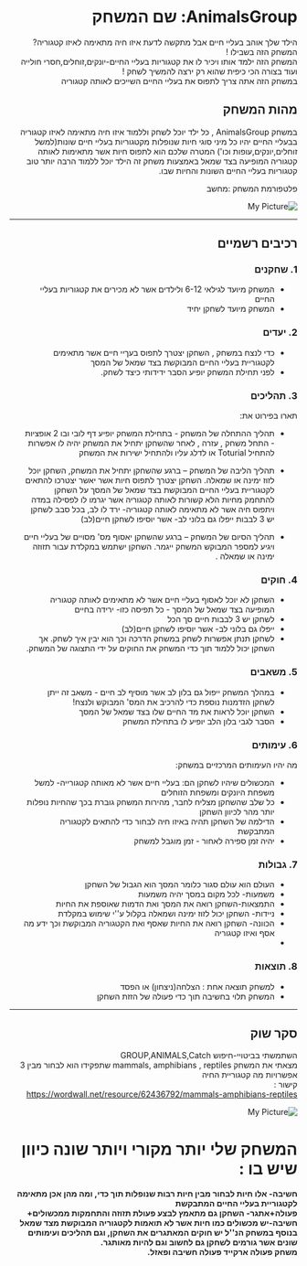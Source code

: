 
<div dir='rtl' lang='he'>

# AnimalsGroup: שם המשחק

  הילד שלך אוהב בעליי חיים אבל מתקשה לדעת איזו חיה מתאימה לאיזו קטגוריה? המשחק הזה בשבילו ! \
  המשחק הזה ילמד אותו ויכיר לו את קטגוריות בעליי החיים-יונקים,זוחלים,חסרי חולייה ועוד בצורה הכי כיפית שהוא רק ירצה להמשיך לשחק ! \
  במשחק הזה אתה צריך לתפוס את בעליי החיים השייכים לאותה קטגוריה
 

## מהות המשחק

במשחק AnimalsGroup , כל ילד יוכל לשחק וללמוד איזו חיה מתאימה לאיזו קטגוריה בבעליי החיים
יהיו כל מיני סוגי חיות שנופלות מקטגוריות בעליי חיים שונות(למשל זוחלים,יונקים,עופות וכו')
המטרה שלכם הוא לתפוס חיות אשר מתאימות לאותה קטגוריה המופיעה בצד שמאל
באמצעות משחק זה הילד יוכל ללמוד הרבה יותר טוב קטגוריות בעליי החיים השונות והחיות שבו.

פלטפורמת המשחק  :מחשב 

![My Picture](https://i.ibb.co/wBPpK3N/CATCHGROUPANIMALS.png)




---


## רכיבים רשמיים



### 1. שחקנים

* המשחק מיועד לגילאי 6-12 ולילדים אשר לא מכירים את קטגוריות בעליי החיים
* המשחק מיועד לשחקן יחיד

### 2. יעדים

* כדי לנצח במשחק , השחקן יצטרך לתפוס בעךיי חיים אשר מתאימים לקטגוריית בעליי החיים המבוקשת בצד שמאל של המסך
* לפני תחילת המשחק יופיע הסבר ידידותי כיצד לשחק.


### 3. תהליכים

תארו בפירוט את:

* תהליך ההתחלה של המשחק - בתחילת המשחק יופיע דף לובי ובו 2 אופציות - התחל משחק , עזרה , לאחר שהשחקן יתחיל את המשחק יהיה לו אפשרות להתחיל Toturial או לדלג עליו ולהתחיל ישירות את המשחק 
*	תהליך הליבה של המשחק –
  ברגע שהשחקן יתחיל את המשחק, השחקן יוכל לזוז ימינה או שמאלה.
 	השחקן יצטרך לתפוס חיות אשר יאשר יצטרכו להתאים לקטגוריית בעליי החיים המבוקשת בצד שמאל של המסך
 	על השחקן להתחמק מחיות הלא קשורות לאותה קטגוריה אשר יגרמו לו לפסילה
 	במדה ויתפוס חיה אשר לא מתאימה לאותה קטגוריה- ירד לו לב,
 	בכל סבב לשחקן יש 3 לבבות
 	ייפלו גם בלוני לב- אשר יוסיפו לשחקן חיים(לב)
 	
*	תהליך הסיום של המשחק – ברגע שהשחקן יאסוף מס' מסויים של בעליי חיים ויגיע למספר המבוקש המשחק ייגמר.
  השחקן ישתמש במקלדת עבור תזוזה ימינה או שמאלה .

### 4. חוקים

* השחקן לא יוכל לאסוף בעליי חיים אשר לא מתאימים לאותה קטגוריה המופיעה בצד שמאל של המסך - כל תפיסה כזו- ירידה בחיים
* לשחקן יש 3 לבבות חיים סך הכל
* ייפלו גם בלוני לב- אשר יוסיפו לשחקן חיים(לב)
* לשחקן תנתן אפשרות לשחק במשחק הדרכה וכך הוא יבין איך לשחק.
  אך השחקן יכול ללמוד תוך כדי המשחק את החוקים על ידי התצוגה של המשחק.


### 5. משאבים

* במהלך המשחק ייפול גם בלון לב אשר מוסיף לב חיים - משאב זה ייתן לשחקן הזדמנות נוספת כדי להרכיב את המס' המבוקש ולנצח!
* השחקן יוכל לראות את מד החיים שלו בצד שמאל של המסך
* הסבר לגבי בלון הלב יופיע לו בתחילת המשחק

### 6. עימותים

מה יהיו העימותים המרכזיים במשחק:

* המכשולים שיהיו לשחקן הם: בעליי חיים אשר לא מאותה קטגורייה- למשל משפחת היונקים ומשפחת הזוחלים
* כל שלב שהשחקן מצליח לחבר, מהירות המשחק גוברת בכך שהחיות נופלות יותר מהר לכיוון השחקן
* הדילמה של השחקן תהיה באיזו חיה לבחור כדי להתאים לקטגוריה המתבקשת
* יהיה זמן ספירה לאחור - זמן מוגבל למשחק


### 7. גבולות

* העולם הוא עולם סגור כלומר המסך הוא הגבול של השחקן
* משמעות- לכל מקום במסך יהיה משמעות
* התמצאות-השחקן רואה את המסך ואת הדמות שאוספת את החיות
* ניידות- השחקן יכול לזוז ימינה ושמאלה בקלול ע''י שימוש במקלדת
* הכוונה- השחקן רואה את החיות שאסף ואת הקטגוריה המבוקשת וכך ידע מה אסף ואיזו קטגוריה
* 
  


### 8. תוצאות

* למשחק תוצאה אחת : הצלחה(ניצחון) או הפסד
* המשחק תלוי בחשיבה תוך כדי פעולה של הזזת השחקן

---

## סקר שוק

השתמשתי בביטויי-חיפוש GROUP,ANIMALS,Catch \
מצאתי את המשחק mammals, amphibians , reptiles	 שתפקידו הוא לבחור מבין 3 אפשרויות מה קטגוריית החיה \
קישור : \
https://wordwall.net/resource/62436792/mammals-amphibians-reptiles

![My Picture](https://i.ibb.co/t8xXzLY/ANIMALSGROUP.jpg)



# המשחק שלי יותר מקורי ויותר שונה כיוון שיש בו :

**חשיבה- אלו חיות לבחור מבין חיות רבות שנופלות תוך כדי, ומה מהן אכן מתאימה לקטגוריית בעליי החיים המתבקשת \
  פעולה+אתגר- השחקן גם מתאמץ לבצע פעולת תזוזה והתחמקות ממכשולים+ חשיבה-יש מכשולים כמו חיות אשר לא תואמות לקטגוריה המבוקשת מצד שמאל \
בנוסף במשחק הנ''ל יש חוקים המאתגרים את השחקן, וגם תהליכים ועימותים שונים אשר גורמים לשחקן גם לחשוב וגם להיות מאותגר. \
משחק פעולה ארקייד פעולה חשיבה ופאזל.**




</div>
